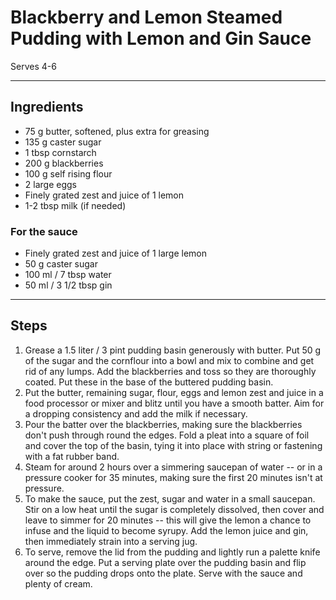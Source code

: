 # Blackberry and Lemon Steamed Pudding with Lemon and Gin Sauce

Serves 4-6

---

## Ingredients

* 75 g butter, softened, plus extra for greasing
* 135 g caster sugar
* 1 tbsp cornstarch
* 200 g blackberries
* 100 g self rising flour
* 2 large eggs
* Finely grated zest and juice of 1 lemon 
* 1-2 tbsp milk (if needed)

### For the sauce
* Finely grated zest and juice of 1 large lemon
* 50 g caster sugar
* 100 ml / 7 tbsp water
* 50 ml / 3 1/2 tbsp gin

---

## Steps

1.  Grease a 1.5 liter / 3 pint pudding basin generously with butter. Put 50 g of the sugar and the cornflour into a bowl and mix to combine and get rid of any lumps. Add the blackberries and toss so they are thoroughly coated. Put these in the base of the buttered pudding basin.
2.  Put the butter, remaining sugar, flour, eggs and lemon zest and juice in a food processor or mixer and blitz until you have a smooth batter. Aim for a dropping consistency and add the milk if necessary.
3.  Pour the batter over the blackberries, making sure the blackberries don't push through round the edges. Fold a pleat into a square of foil and cover the top of the basin, tying it into place with string or fastening with a fat rubber band.
4.  Steam for around 2 hours over a simmering saucepan of water -- or in a pressure cooker for 35 minutes, making sure the first 20 minutes isn't at pressure.
5.  To make the sauce, put the zest, sugar and water in a small saucepan. Stir on a low heat until the sugar is completely dissolved, then cover and leave to simmer for 20 minutes -- this will give the lemon a chance to infuse and the liquid to become syrupy. Add the lemon juice and gin, then immediately strain into a serving jug.
6.  To serve, remove the lid from the pudding and lightly run a palette knife around the edge. Put a serving plate over the pudding basin and flip over so the pudding drops onto the plate. Serve with the sauce and plenty of cream.